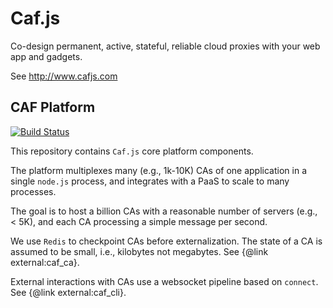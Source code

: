 # Caf.js

Co-design permanent, active, stateful, reliable cloud proxies with your web app and gadgets.

See http://www.cafjs.com

## CAF Platform
[![Build Status](https://travis-ci.org/cafjs/caf_platform.svg?branch=master)](https://travis-ci.org/cafjs/caf_platform)


This repository contains `Caf.js` core platform components.

The platform multiplexes many (e.g., 1k-10K) CAs of one application in a single `node.js` process, and integrates with a PaaS to scale to many processes.

The goal is to host a billion CAs with a reasonable number of servers (e.g., < 5K), and each CA processing a simple message per second.

We use `Redis` to checkpoint CAs before externalization. The state of a CA is assumed to be small, i.e., kilobytes not megabytes. See {@link external:caf_ca}.

External interactions with CAs use a websocket pipeline based on `connect`. See {@link external:caf_cli}.
